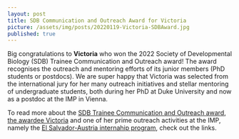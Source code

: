 ```yaml
---
layout: post
title: SDB Communication and Outreach Award for Victoria
picture: /assets/img/posts/20220119-Victoria-SDBAward.jpg
published: true
---
```

Big congratulations to **Victoria** who won the 2022 Society of Developmental Biology (SDB) Trainee Communication and Outreach award!
The award recognises the outreach and mentoring efforts of its junior members (PhD students or postdocs). We are super happy that Victoria was selected from the international jury for her many outreach initiatives and stellar mentoring of undergraduate students, both during her PhD at Duke University and now as a postdoc at the IMP in Vienna.

To read more about the [SDB Trainee Communication and Outreach award](https://www.sdbonline.org/sdb_trainee_science_communication_award), [the awardee Victoria](https://www.imp.ac.at/news/article/international-science-communication-award-for-victoria-deneke/) and one of her prime outreach activities at the IMP, namely the [El Salvador-Austria internahip program](https://www.imp.ac.at/news/article/salvadoran-student-at-the-imp/), check out the links.



